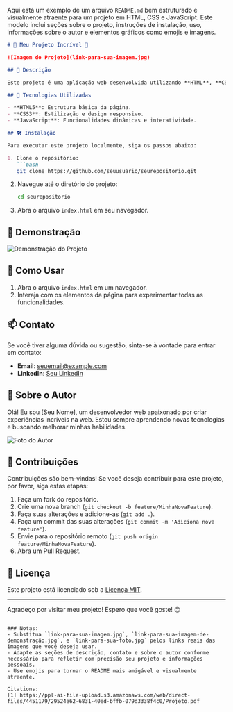 Aqui está um exemplo de um arquivo `README.md` bem estruturado e visualmente atraente para um projeto em HTML, CSS e JavaScript. Este modelo inclui seções sobre o projeto, instruções de instalação, uso, informações sobre o autor e elementos gráficos como emojis e imagens.

```markdown
# 🌟 Meu Projeto Incrível 🌟

![Imagem do Projeto](link-para-sua-imagem.jpg)

## 📜 Descrição

Este projeto é uma aplicação web desenvolvida utilizando **HTML**, **CSS** e **JavaScript**. O objetivo é criar uma interface interativa que permita aos usuários [descrever brevemente o que o projeto faz]. 

## 🚀 Tecnologias Utilizadas

- **HTML5**: Estrutura básica da página.
- **CSS3**: Estilização e design responsivo.
- **JavaScript**: Funcionalidades dinâmicas e interatividade.

## 🛠️ Instalação

Para executar este projeto localmente, siga os passos abaixo:

1. Clone o repositório:
   ```bash
   git clone https://github.com/seuusuario/seurepositorio.git
   ```
2. Navegue até o diretório do projeto:
   ```bash
   cd seurepositorio
   ```
3. Abra o arquivo `index.html` em seu navegador.

## 🎨 Demonstração

![Demonstração do Projeto](link-para-sua-imagem-de-demonstração.jpg)

## 📖 Como Usar

1. Abra o arquivo `index.html` em um navegador.
2. Interaja com os elementos da página para experimentar todas as funcionalidades.

## 📫 Contato

Se você tiver alguma dúvida ou sugestão, sinta-se à vontade para entrar em contato:

- **Email**: seuemail@example.com
- **LinkedIn**: [Seu LinkedIn](https://www.linkedin.com/in/seuperfil)

## 👤 Sobre o Autor

Olá! Eu sou [Seu Nome], um desenvolvedor web apaixonado por criar experiências incríveis na web. Estou sempre aprendendo novas tecnologias e buscando melhorar minhas habilidades.

![Foto do Autor](link-para-sua-foto.jpg)

## 🎉 Contribuições

Contribuições são bem-vindas! Se você deseja contribuir para este projeto, por favor, siga estas etapas:

1. Faça um fork do repositório.
2. Crie uma nova branch (`git checkout -b feature/MinhaNovaFeature`).
3. Faça suas alterações e adicione-as (`git add .`).
4. Faça um commit das suas alterações (`git commit -m 'Adiciona nova feature'`).
5. Envie para o repositório remoto (`git push origin feature/MinhaNovaFeature`).
6. Abra um Pull Request.

## 📄 Licença

Este projeto está licenciado sob a [Licença MIT](LICENSE).

---

Agradeço por visitar meu projeto! Espero que você goste! 😊
```

### Notas:
- Substitua `link-para-sua-imagem.jpg`, `link-para-sua-imagem-de-demonstração.jpg`, e `link-para-sua-foto.jpg` pelos links reais das imagens que você deseja usar.
- Adapte as seções de descrição, contato e sobre o autor conforme necessário para refletir com precisão seu projeto e informações pessoais.
- Use emojis para tornar o README mais amigável e visualmente atraente.

Citations:
[1] https://ppl-ai-file-upload.s3.amazonaws.com/web/direct-files/4451179/29524e62-6831-40ed-bffb-079d3338f4c0/Projeto.pdf